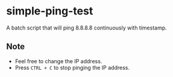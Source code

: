 # simple-ping-test
A batch script that will ping 8.8.8.8 continuously with timestamp.

## Note
- Feel free to change the IP address.
- Press `CTRL + C` to stop pinging the IP address.
